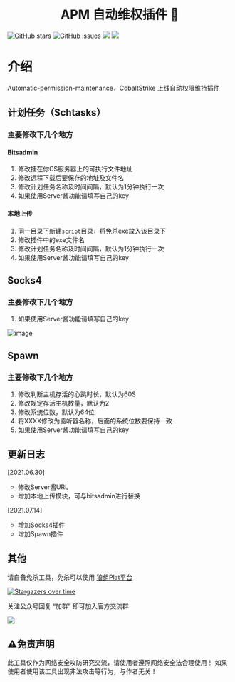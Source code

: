 <h1 align="center">APM 自动维权插件 🏒</h1>

[![GitHub stars](https://img.shields.io/github/stars/wgpsec/Automatic-permission-maintenance)](https://github.com/wgpsec/tig) [![GitHub issues](https://img.shields.io/github/issues/wgpsec/Automatic-permission-maintenance)](https://github.com/wgpsec/tig/issues)  [![](https://img.shields.io/badge/author-H0e4a0r1t-blueviolet)](https://github.com/teamssix) [![](https://img.shields.io/badge/WgpSec-%E7%8B%BC%E7%BB%84%E5%AE%89%E5%85%A8%E5%9B%A2%E9%98%9F-blue)](https://github.com/wgpsec)

# 介绍

Automatic-permission-maintenance，CobaltStrike 上线自动权限维持插件

## 计划任务（Schtasks）

### 主要修改下几个地方

#### Bitsadmin
1. 修改挂在你CS服务器上的可执行文件地址
2. 修改远程下载后要保存的地址及文件名
3. 修改计划任务名称及时间间隔，默认为1分钟执行一次
4. 如果使用Server酱功能请填写自己的key
#### 本地上传
1. 同一目录下新建`script`目录，将免杀exe放入该目录下
2. 修改插件中的exe文件名
3. 修改计划任务名称及时间间隔，默认为1分钟执行一次
4. 如果使用Server酱功能请填写自己的key

## Socks4

### 主要修改下几个地方

1. 如果使用Server酱功能请填写自己的key

![image](https://user-images.githubusercontent.com/48357278/124566143-5bf11c00-de75-11eb-902f-129ad4fc17e8.png)

## Spawn

### 主要修改下几个地方

1. 修改判断主机存活的心跳时长，默认为60S
2. 修改规定存活主机数量，默认为2
3. 修改系统位数，默认为64位
4. 将XXXX修改为监听器名称，后面的系统位数要保持一致
5. 如果使用Server酱功能请填写自己的key

## 更新日志

[2021.06.30]
<ul type="circle"> 
  <li>修改Server酱URL</li>
  <li>增加本地上传模块，可与bitsadmin进行替换</li>
</ul>

[2021.07.14]
<ul type="circle">
  <li> 增加Socks4插件</li>
  <li> 增加Spawn插件</li>
</ul>

## 其他

请自备免杀工具，免杀可以使用 [狼组Plat平台](https://plat.wgpsec.org)

[![Stargazers over time](https://starchart.cc/wgpsec/Automatic-permission-maintenance.svg)](https://starchart.cc/wgpsec/tig)

关注公众号回复 “加群” 即可加入官方交流群

![](https://teamssix.oss-cn-hangzhou.aliyuncs.com/wechat.png)

## ⚠️免责声明

此工具仅作为网络安全攻防研究交流，请使用者遵照网络安全法合理使用！
如果使用者使用该工具出现非法攻击等行为，与作者无关！
